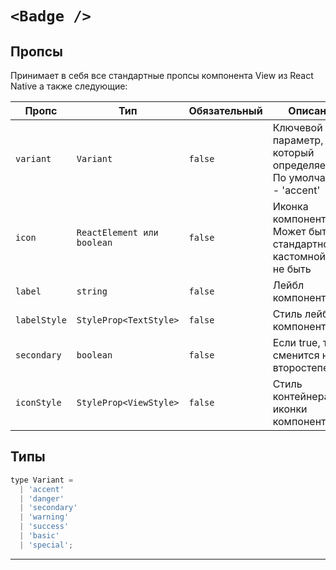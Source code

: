 # `<Badge />`

## Пропсы

Принимает в себя все стандартные пропсы компонента View из React Native а также следующие:

| Пропс        | Тип                        | Обязательный | Описание                                                           |
| ------------ | -------------------------- | ------------ | ------------------------------------------------------------------ |
| `variant`    | `Variant`                  | `false`      | Ключевой параметр, который определяет тип. По умолчанию - 'accent' |
| `icon`       | `ReactElement или boolean` | `false`      | Иконка компонента. Может быть стандартной, кастомной или не быть   |
| `label`      | `string`                   | `false`      | Лейбл компонента                                                   |
| `labelStyle` | `StyleProp<TextStyle>`     | `false`      | Стиль лейбла компонента                                            |
| `secondary`  | `boolean`                  | `false`      | Если true, то тип сменится на второстепенный                       |
| `iconStyle`  | `StyleProp<ViewStyle>`     | `false`      | Стиль контейнера иконки компонента                                 |

## Типы

```js
type Variant =
  | 'accent'
  | 'danger'
  | 'secondary'
  | 'warning'
  | 'success'
  | 'basic'
  | 'special';
```

---

